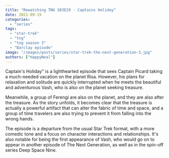 ```yaml
---
title: "Rewatching TNG S03E19 - Captains Holiday"
date: 2021-09-15
categories: 
  - "series"
tags: 
  - "star-trek"
  - "tng"
  - "tng season 3"
  - "Barclay episode"
image: "/images/posts/series/star-trek-the-next-generation-3.jpg"
authors: ["HappyNeal"]
---
```

Captain's Holiday" is a lighthearted episode that sees Captain Picard taking a much-needed vacation on the planet Risa. However, his plans for relaxation and solitude are quickly interrupted when he meets the beautiful and adventurous Vash, who is also on the planet seeking treasure.

Meanwhile, a group of Ferengi are also on the planet, and they are also after the treasure. As the story unfolds, it becomes clear that the treasure is actually a powerful artifact that can alter the fabric of time and space, and a group of time travelers are also trying to prevent it from falling into the wrong hands.

The episode is a departure from the usual Star Trek format, with a more comedic tone and a focus on character interactions and relationships. It's also notable for being the first appearance of Vash, who would go on to appear in another episode of The Next Generation, as well as in the spin-off series Deep Space Nine.
